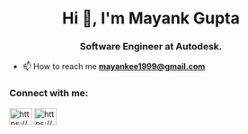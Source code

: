 <h1 align="center">Hi 👋, I'm Mayank Gupta</h1>
<h3 align="center">Software Engineer at Autodesk.</h3>

- 📫 How to reach me **mayankee1999@gmail.com**

<h3 align="left">Connect with me:</h3>
<p align="left">
<a href="https://linkedin.com/in/https://www.linkedin.com/in/mayank-gupta-156999192/" target="blank"><img align="center" src="https://raw.githubusercontent.com/rahuldkjain/github-profile-readme-generator/master/src/images/icons/Social/linked-in-alt.svg" alt="https://www.linkedin.com/in/mayank-gupta-156999192/" height="30" width="40" /></a>
<a href="https://auth.geeksforgeeks.org/user/mayankrk/profile" target="_blank"><img align="center" src="https://raw.githubusercontent.com/rahuldkjain/github-profile-readme-generator/master/src/images/icons/Social/geeks-for-geeks.svg" alt="https://auth.geeksforgeeks.org/user/mayankrk/profile" height="30" width="40" /></a>
</p>



